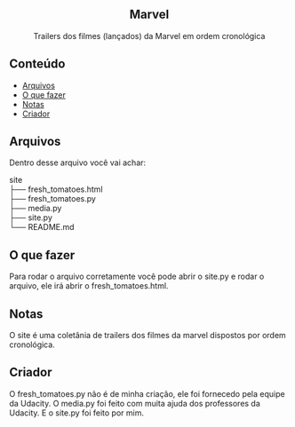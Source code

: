 <h2 align='center'>Marvel</h2>
<p align='center'>Trailers dos filmes (lançados) da Marvel em ordem cronológica</p>

## Conteúdo

- [Arquivos](#arquivos)
- [O que fazer](#o-que-fazer)
- [Notas](#notas)
- [Criador](#criador)

## Arquivos

Dentro desse arquivo você vai achar:

site <br />
 ├── fresh_tomatoes.html<br/>
 ├── fresh_tomatoes.py<br />
 ├── media.py<br/>
 ├── site.py<br />
 └── README.md

## O que fazer

Para rodar o arquivo corretamente você pode abrir o site.py e rodar o arquivo, ele irá abrir o fresh_tomatoes.html.

## Notas

O site é uma coletânia de trailers dos filmes da marvel dispostos por ordem cronológica. 

## Criador

O fresh_tomatoes.py não é de minha criação, ele foi fornecedo pela equipe da Udacity. O media.py foi feito com muita ajuda dos professores da Udacity. E o site.py foi feito por mim. 

